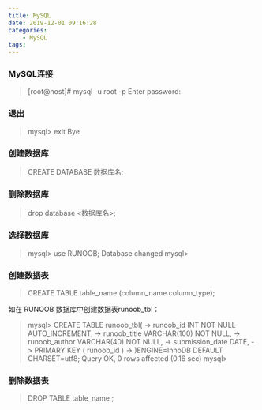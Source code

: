 ```yaml
---
title: MySQL
date: 2019-12-01 09:16:28
categories:
	- MySQL
tags:
---
```

### MySQL连接
> [root@host]# mysql -u root -p
Enter password:

### 退出
> mysql> exit
Bye

### 创建数据库
> CREATE DATABASE 数据库名;

### 删除数据库
> drop database <数据库名>;

### 选择数据库
> mysql> use RUNOOB;
Database changed
mysql>

### 创建数据表
> CREATE TABLE table_name (column_name column_type);

如在 RUNOOB 数据库中创建数据表runoob_tbl：
> mysql> CREATE TABLE runoob_tbl(
   -> runoob_id INT NOT NULL AUTO_INCREMENT,
   -> runoob_title VARCHAR(100) NOT NULL,
   -> runoob_author VARCHAR(40) NOT NULL,
   -> submission_date DATE,
   -> PRIMARY KEY ( runoob_id )
   -> )ENGINE=InnoDB DEFAULT CHARSET=utf8;
Query OK, 0 rows affected (0.16 sec)
mysql>

### 删除数据表
> DROP TABLE table_name ;